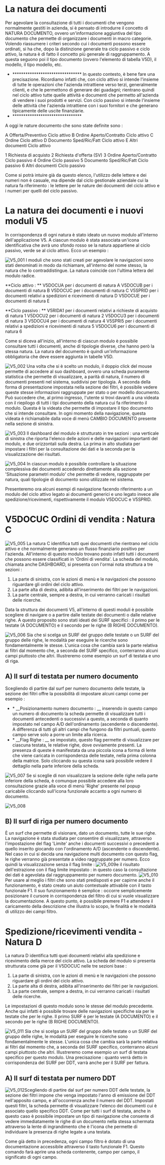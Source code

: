 
# La natura dei documenti

Per agevolare la consultazione di tutti i documenti che vengono normalmente gestiti in azienda, si è pensato di introdurre il concetto di NATURA DOCUMENTO, ovvero un'informazione aggiuntiva del tipo documento che permette di organizzare i documenti in macro categorie. Volendo riassumere i criteri secondo cui i documenti possono essere ordinati, si ha che, dopo la distinzione generale tra ciclo passivo e ciclo attivo, la natura è di fatto il concetto più generale di raggruppamento. A questa seguono poi il tipo documento (ovvero l'elemento di tabella V5D), il modello, il tipo modello, etc.

- \*\*\*\*\*\*\*\*\*\*\*\*\*\*\*\*\*\*\*\*\*\*\*\*\*\*\*\*\*\*\*\*
In questo contesto, è bene fare una precisazione. Ricordiamo infatti che, con ciclo attivo si intende l'insieme di tutte le operazioni che l'azienda intrattiene verso terzi, generalmente clienti, e che le permettono di generare dei guadagni; rientrano quindi nel ciclo attivo tutte quelle attività e documenti che permetto all'azienda di vendere i suoi prodotti e servizi.
Con ciclo passivo si intende l'insieme delle attività che l'azienda intrattiene con i suoi fornitori e che generano tipicamente delle uscite finanziarie.
- \*\*\*\*\*\*\*\*\*\*\*\*\*\*\*\*\*\*\*\*\*\*\*\*\*\*\*\*\*\*\*\*

A oggi le nature documento che sono state definite sono : 

A         Offerta/Preventivo Ciclo attivo
B         Ordine Aperto/Contratto Ciclo attivo
C         Ordine Ciclo attivo
D         Documento Sped/Ric/Fatt Ciclo attivo
E         Altri documenti Ciclo attivo

1         Richiesta di acquisto
2         Richiesta d'offerta (SV)
3         Ordine Aperto/Contratto Ciclo passivo
4         Ordine Ciclo passivo
5         Documento Sped/Ric/Fatt Ciclo passivo
6         Altri documenti Ciclo passivo

Come si potrà intuire già da questo elenco, l'utilizzo delle lettere e dei numeri non è casuale, ma dipende dal ciclo gestionale aziendale cui la natura fa riferimento :  le lettere per le nature dei documenti del ciclo attivo e i numeri per quelli del ciclo passivo.


# La natura dei documenti e i nuovi moduli V5

In corrispondenza di ogni natura è stato ideato un nuovo modulo all'interno dell'applicazione V5.
A ciascun modulo è stata associata un'icona identificativa che avrà uno sfondo rosso se la natura appartiene al ciclo passivo, verde se al ciclo attivo. Ecco un esempio : 

![V5_001](https://doc.smeup.com/immagini/MBDOC_OPE-V5DOCU_01/V5_001.png)
I moduli che sono stati creati per agevolare le navigazioni sono stati denominati in modo da richiamare, all'interno del nome stesso, la natura che lo contraddistingue. La natura coincide con l'ultima lettera del modulo radice.

**Ciclo attivo : **
V5DOCUA per i documenti di natura A
V5DOCUB per i documenti di natura B
V5DOCUC per i documenti di natura C
V5SPRID per i documenti relativi a spedizioni e ricevimenti di natura D
V5DOCUE per i documenti di natura E

**Ciclo passivo : **
V5RIDA1 per i documenti relativi a richieste di acquisto di natura 1
V5DOCU2 per i documenti di natura 2
V5DOCU3 per i documenti di natura 3
V5DOCU4 per i documenti di natura 4
V5SPRI5 per i documenti relativi a spedizioni e ricevimenti di natura 5
V5DOCU6 per i documenti di natura 6

Come si diceva all'inizio, all'interno di ciascun modulo è possibile consultare tutti i documenti, anche di tipologie diverse, che hanno però la stessa natura. La natura del documento è quindi un'informazione obbligatoria che deve essere aggiunta in tabelle V5D.

![V5_002](https://doc.smeup.com/immagini/MBDOC_OPE-V5DOCU_01/V5_002.png)
Una volta che si è scelto un modulo, il doppio click del mouse permette di accedere al suo dashboard, ovvero una scheda puramente statistica che permette di visualizzare, a parità di natura, il numero di documenti presenti nel sistema, suddivisi per tipologia. A seconda della forma di presentazione impostata nella sezione dei filtri, è possibile vedere queste stesse informazioni raggruppate per stato o per modello documento.
Può succedere che, al primo ingresso, l'utente si trovi davanti a una videata con il riepilogo di tutti i tipi documento della natura cui fa riferimento il modulo. Questa è la videata che permette di impostare il tipo documento che si intende consultare. In ogni momento della navigazione, questa videata è richiamabile dalla voce di menù CAMBIO DOCUMENTO presente nella sezione di sinistra.

![V5_003](https://doc.smeup.com/immagini/MBDOC_OPE-V5DOCU_01/V5_003.png)
Il dashboard del modulo è strutturato in tre sezioni :  una verticale di sinistra che riporta l'elenco delle azioni e delle navigazioni importanti del modulo, e due orizzontali sulla destra. La prima in alto studiata per impostare i filtri per la consultazione dei dati e la seconda per la visualizzazione dei risultati.

![V5_004](https://doc.smeup.com/immagini/MBDOC_OPE-V5DOCU_01/V5_004.png)
In ciascun modulo è possibile controllare la situazione complessiva dei documenti accedendo direttamente alla sezione 'Situazione parametri modulo' che permette di vedere, raggruppate per natura, quali tipologie di documento sono utilizzate nel sistema.

Presenteremo ora alcuni esempi di navigazione facendo riferimento a un modulo del ciclo attivo legato ai documenti generici e uno legato invece alle spedizione/ricevimenti, rispettivamente il modulo V5DOCUC e V5SPRID.

# V5DOCUC Ordini di vendita :  Natura C

![V5_005](https://doc.smeup.com/immagini/MBDOC_OPE-V5DOCU_01/V5_005.png)
La natura C identifica tutti quei documenti che rientrano nel ciclo attivo e che normalmente generano un flusso finanziario positivo per l'azienda. All'interno di questo modulo trovano posto infatti tutti i documenti che possono essere classificati in 'Ordini di vendita'. La scheda del modulo, chiamata anche DASHBOARD, si presenta con l'ormai nota struttura a tre sezioni : 

1. La parte di sinistra, con le azioni di menù e le navigazioni che possono riguardare gli ordini del ciclo attivo.
2. La parte alta di destra, adibita all'inserimento dei filtri per le navigazioni.
3. La parte centrale, sempre a destra, in cui verranno caricati i risultati delle ricerche.

Data la struttura dei documenti V5, all'interno di questi moduli è possibile scegliere di navigare o a partire dalle testate dei documenti o dalle relative righe. A questo proposito sono stati ideati dei SURF specifici :  il primo per le testate (A DOCUMENTO) e il secondo per le righe (B RIGHE DOCUMENTO).

![V5_006](https://doc.smeup.com/immagini/MBDOC_OPE-V5DOCU_01/V5_006.png)
Sia che si scelga un SURF del gruppo delle testate o un SURF del gruppo delle righe, le modalità per eseguire le ricerche sono fondamentalmente le stesse. L'unica cosa che cambia sarà la parte relativa ai filtri dal momento che, a seconda del SURF specifico, conterranno alcuni campi piuttosto che altri. Illustreremo come esempio un surf di testata e uno di riga.

## A) Il surf di testata per numero documento

Scegliendo di partire dal surf per numero documento delle testate, la sezione dei filtri offre la possibilità di impostare alcuni campi come per esempio : 
- \* __Posizionamento numero documento : __ inserendo in questo campo un numero di documento la scheda permette di visualizzare tutti i documenti antecedenti o successivi a questo, a seconda di quanto impostato nel campo A/D dell'ordinamento (ascendente o discendente). A differenza di tutti gli altri campi che fungono da filtri puntuali, questo campo serve solo a porre un limite alla ricerca.
- \* __Flag Righe : __ se impostato, questo flag permette di visualizzare per ciascuna testata, le relative righe, dove ovviamente presenti. La presenza di queste è manifestata da una piccola icona a forma di lente che viene caricata in corrispondenza delle testate, nella prima colonna della matrice. Solo cliccando su questa icona sarà possibile vedere il dettaglio nella parte inferiore della scheda.

![V5_007](https://doc.smeup.com/immagini/MBDOC_OPE-V5DOCU_01/V5_007.png)
Se si sceglie di non visualizzare la sezione delle righe nella parte inferiore della scheda, è comunque possibile accedere alla loro consultazione grazie alla voce di menù 'Righe' presente nel popup caricabile cliccando sull'icona funzionale accanto a ogni numero di documento.

![V5_008](https://doc.smeup.com/immagini/MBDOC_OPE-V5DOCU_01/V5_008.png)
## B) Il surf di riga per numero documento

È un surf che permette di visionare, dato un documento, tutte le sue righe.
La navigazione è stata studiata per consentire di visualizzare, attraverso l'impostazione del flag 'Limite' anche i documenti successivi o precedenti a quello inserito giocando con l'ordinamento A/D (ascendente o discendente). Nel caso in cui si decida una navigazione multi documento con questo flag, le righe verranno già presentate a video raggruppate per numero.
Ecco quindi la visualizzazione senza il flag limite : 
![V5_009](https://doc.smeup.com/immagini/MBDOC_OPE-V5DOCU_01/V5_009.png)e il risultato dell'estrazione con il flag limite impostato :  in questo caso la consultazione dei dati è agevolata dal raggruppamento per numero documento.
![V5_010](https://doc.smeup.com/immagini/MBDOC_OPE-V5DOCU_01/V5_010.png)
Per usare al meglio i filtri che sono stati predisposti e per capirne anche il funzionamento, è stato creato un aiuto contestuale attivabile con il tasto funzionale F1. Il suo funzionamento è semplice :  occorre semplicemente posizionare il cursore in corrispondenza del filtro di cui si vuole visualizzare la documentazione. A questo punto, è possibile premere F1 e attendere il caricamento della descrizione che illustra lo scopo, le finalità e le modalità di utilizzo dei campi filtro.

# Spedizione/ricevimenti vendita - Natura D

La natura D identifica tutti quei documenti relativi alla spedizione e ricevimento della merce del ciclo attivo. La scheda del modulo si presenta strutturata come già per il V5DOCUC nelle tre sezioni base : 
1. La parte di sinistra, con le azioni di menù e le navigazioni che possono riguardare gli ordini del ciclo attivo.
2. La parte alta di destra, adibita all'inserimento dei filtri per le navigazioni.
3. La parte centrale, sempre a destra, in cui verranno caricati i risultati delle ricerche.

Le impostazioni di questo modulo sono le stesse del modulo precedente. Anche qui infatti è possibile trovare delle navigazioni specifiche sia per le testate che per le righe.
Il primo SURF è per le testate (A  DOCUMENTO) e il secondo per le righe (B RIGHE DOCUMENTO).

![V5_011](https://doc.smeup.com/immagini/MBDOC_OPE-V5DOCU_01/V5_011.png)
Sia che si scelga un SURF del gruppo delle testate o un SURF del gruppo delle righe, le modalità per eseguire le ricerche sono fondamentalmente le stesse. L'unica cosa che cambia sarà la parte relativa ai filtri dal momento che, a seconda del SURF specifico, conterranno alcuni campi piuttosto che altri. Illustreremo come esempio un surf di testata specifico per questo modulo.
Una precisazione :  quanto verrà detto in corrispondenza del SURF per DDT, varrà anche per il SURF per fattura.

## A) Il surf di testata per numero DDT
![V5_012](https://doc.smeup.com/immagini/MBDOC_OPE-V5DOCU_01/V5_012.png)Scegliendo di partire dal surf per numero DDT delle testate, la sezione dei filtri impone che venga impostato l'anno di emissione del DDT nell'apposito campo, e all'occorrenza anche il numero del DDT.
Impostati questi filtri, la scheda permette di visualizzare l'elenco dei documenti cui è associato quello specifico DDT.
Come per tutti i surf di testata, anche in questo caso è possibile impostare un tipo di navigazione che consente di vedere immediatamente le righe di un documento nella stessa schermata attraverso la lente di ingrandimento che è l'icona che permette di individuare la presenza di righe legate a una testata.

Come già detto in precedenza, ogni campo filtro è dotato di una documentazione accessibile attraverso il tasto funzionale F1. Questo comando farà aprire una scheda contenente, campo per campo, il significato di ogni campo.

